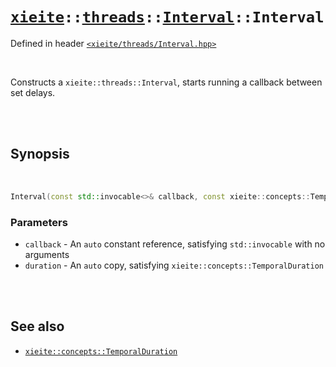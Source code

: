 # [`xieite`](../../../README.md)`::`[`threads`](../../../docs/threads.md)`::`[`Interval`](../../../docs/threads/Interval.md)`::Interval`
Defined in header [`<xieite/threads/Interval.hpp>`](../../../include/xieite/threads/Interval.hpp)

<br/>

Constructs a `xieite::threads::Interval`, starts running a callback between set delays.

<br/><br/>

## Synopsis

<br/>

```cpp
Interval(const std::invocable<>& callback, const xieite::concepts::TemporalDuration auto duration) noexcept;
```
### Parameters
- `callback` - An `auto` constant reference, satisfying `std::invocable` with no arguments
- `duration` - An `auto` copy, satisfying `xieite::concepts::TemporalDuration`

<br/><br/>

## See also
- [`xieite::concepts::TemporalDuration`](../../../docs/concepts/TemporalDuration.md)
